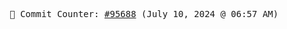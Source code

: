 <p align="center">
    <samp>
        📮 Commit Counter: <a href="https://github.com/Javascript-void0/Javascript-void0/commits/main">#95688</a> (July 10, 2024 @ 06:57 AM)
    </samp>
</p>